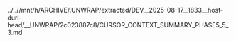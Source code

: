 ../..//mnt/h/ARCHIVE/.UNWRAP/extracted/DEV__2025-08-17__1833__host-duri-head/__UNWRAP/2c023887c8/CURSOR_CONTEXT_SUMMARY_PHASE5_5_3.md
